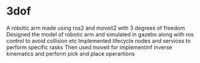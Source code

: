 # 3dof

A robotic arm made using ros2 and moveit2 with 3 degrees of freedom
Designed the model of robotic arm and simulated in gazebo along with ros control to avoid collision etc
Implemented lifecycle nodes and services to perform specific rasks
Then used moveit for implementinf inverse kinematics and perform pick and place operartions

